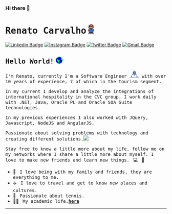 ### Hi there 👋

# <samp>Renato Carvalho</samp><img src="https://github.com/renatoalvescarvalho/renatoalvescarvalho/blob/master/assets/mario_hello_big.gif" width="30px">

[![Linkedin Badge](https://img.shields.io/badge/LinkedIn-%230077B5.svg?&style=flat-square&logo=linkedin&logoColor=white&color=071A2C&link=https://www.linkedin.com/in/renatoalvescarvalho/)](https://www.linkedin.com/in/renatoalvescarvalho/)
[![Instagram Badge](https://img.shields.io/badge/Instagram-%23E4405F.svg?&style=flat-square&logo=instagram&logoColor=white&color=071A2C&link=https://www.instagram.com/renatoalvescarvalho)](https://www.instagram.com/renatoalvescarvalho)
[![Twitter Badge](https://img.shields.io/badge/Twitter-%231877F2.svg?&style=flat-square&logo=twitter&logoColor=white&color=071A2C&link=https://twitter.com/renatoalvescarvalho)](https://twitter.com/renatoalvescarvalho)
[![Gmail Badge](https://img.shields.io/badge/Gmail-%231877F2.svg?&style=flat-square&logo=gmail&logoColor=white&color=071A2C&link=mailto:renatoalvescarvalho@gmail.com)](mailto:renatoalvescarvalho@gmail.com)

## <samp>Hello World!</samp> <img src="https://github.com/renatoalvescarvalho/renatoalvescarvalho/blob/master/assets/earth.gif" width="22px">

<samp>I'm Renato, currently I'm a Software Engineer <img src="https://github.com/renatoalvescarvalho/renatoalvescarvalho/blob/master/assets/developer.gif" width="30px"> 
with over 10 years of experience, 7 of which in the tourism segment.</samp>

<samp>In my current I develop and analyze the integrations of international hospitality in the CVC group.
I work daily with .NET, Java, Oracle PL and Oracle SOA Suite technologies.</samp>

<samp>In my previous experiences I also worked with JQuery, Javascript, NodeJS and AngularJS.</samp>

<samp>Passionate about solving problems with technology and creating different solutions.</samp></samp><img src="https://media.giphy.com/media/WUlplcMpOCEmTGBtBW/giphy.gif" width="24">

<samp>Stay free to know a little more about my life, follow me on my networks where I share a little more about myself. I love to make new friends and learn new things.</samp> &nbsp; 💻 &nbsp; 🚀

- 🏡 &nbsp; <samp>I love being with my family and friends, they are everything to me.</samp>
- ✈️ &nbsp; <samp>I love to travel and get to know new places and cultures.</samp>
- 🎾 &nbsp; <samp>Passionate about tennis.</samp>
- 👨‍🎓 &nbsp; <samp>My academic life.[__here__](https://github.com/renatoalvescarvalho/list-of-courses-certifications)</samp>

---

